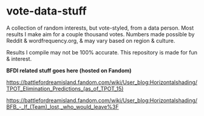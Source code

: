 # vote-data-stuff
A collection of random interests, but vote-styled, from a data person. Most results I make aim for a couple thousand votes. Numbers made possible by Reddit & wordfrequency.org, & may vary based on region & culture.

Results I compile may not be 100% accurate. This repository is made for fun & interest.

**BFDI related stuff goes here (hosted on Fandom)**

https://battlefordreamisland.fandom.com/wiki/User_blog:Horizontalshading/TPOT_Elimination_Predictions_(as_of_TPOT_15)

https://battlefordreamisland.fandom.com/wiki/User_blog:Horizontalshading/BFB_-_If_(Team)_lost,_who_would_leave%3F
